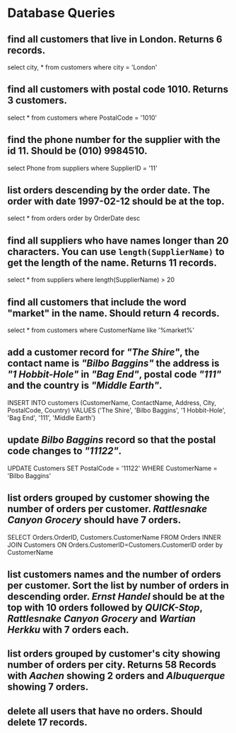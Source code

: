 # Database Queries

## find all customers that live in London. Returns 6 records.
select city, * 
from customers
where city = 'London'

## find all customers with postal code 1010. Returns 3 customers.
select * 
from customers
where PostalCode = '1010'

## find the phone number for the supplier with the id 11. Should be (010) 9984510.
select Phone
from suppliers
where SupplierID = '11'

## list orders descending by the order date. The order with date 1997-02-12 should be at the top.
select *
from orders
order by OrderDate desc

## find all suppliers who have names longer than 20 characters. You can use `length(SupplierName)` to get the length of the name. Returns 11 records.
select *
from suppliers
where length(SupplierName) > 20

## find all customers that include the word "market" in the name. Should return 4 records.
select * 
from customers
where CustomerName like '%market%'

## add a customer record for _"The Shire"_, the contact name is _"Bilbo Baggins"_ the address is _"1 Hobbit-Hole"_ in _"Bag End"_, postal code _"111"_ and the country is _"Middle Earth"_.
INSERT INTO customers (CustomerName, ContactName, Address, City, PostalCode, Country)
VALUES ('The Shire', 'Bilbo Baggins', '1 Hobbit-Hole', 'Bag End', '111', 'Middle Earth')

## update _Bilbo Baggins_ record so that the postal code changes to _"11122"_.
UPDATE Customers
SET PostalCode = '11122'
WHERE CustomerName = 'Bilbo Baggins'

## list orders grouped by customer showing the number of orders per customer. _Rattlesnake Canyon Grocery_ should have 7 orders.
SELECT Orders.OrderID, Customers.CustomerName
FROM Orders
INNER JOIN Customers ON Orders.CustomerID=Customers.CustomerID
order by CustomerName


## list customers names and the number of orders per customer. Sort the list by number of orders in descending order. _Ernst Handel_ should be at the top with 10 orders followed by _QUICK-Stop_, _Rattlesnake Canyon Grocery_ and _Wartian Herkku_ with 7 orders each.

## list orders grouped by customer's city showing number of orders per city. Returns 58 Records with _Aachen_ showing 2 orders and _Albuquerque_ showing 7 orders.

## delete all users that have no orders. Should delete 17 records.

